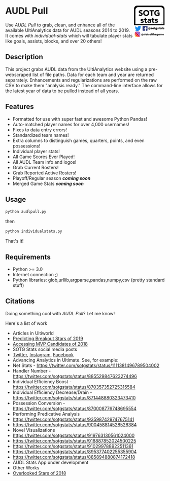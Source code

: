 # AUDL Pull <img align="right" width="100" height="100" src="images/logo.png">

Use *AUDL Pull* to grab, clean, and enhance all of the available UltiAnalytics data for AUDL seasons 2014 to 2019. It comes with *individual-stats* which will tabulate player stats like goals, assists, blocks, and over 20 others! 

## Description

This project grabs AUDL data from the UltiAnalytics website using a pre-webscraped list of file paths. Data for each team and year are returned separately. Enhancements and regularizations are performed on the raw CSV to make them "analysis ready." The command-line interface allows for the latest year of data to be pulled instead of all years.

## Features

- Formatted for use with super fast and awesome Python Pandas!
- Auto-matched player names for over 4,000 usernames!
- Fixes to data entry errors!
- Standardized team names!
- Extra columns to distinguish games, quarters, points, and even possessions!
- Individual player stats!
- All Game Scores Ever Played!
- All AUDL Team info and logos!
- Grab Current Rosters!
- Grab Reported Active Rosters!
- Playoff/Regular season ***coming soon***
- Merged Game Stats ***coming soon***

## Usage

```bash
python audlpull.py
```

then 

```bash
python individualstats.py
```

That's it! 

## Requirements
- Python >= 3.0
- Internet connection ;)
- Python libraries: glob,urllib,argparse,pandas,numpy,csv (pretty standard stuff)

## Citations

Doing something cool with *AUDL Pull*? Let me know!

Here's a list of work 

- Articles in Ultiworld 
 - [Predicting Breakout Stars of 2019](https://ultiworld.com/2019/03/29/predicting-audls-breakout-stars-stats/)
 - [Accessing MVP Candidates of 2018](https://ultiworld.com/2017/10/03/assessing-audl-mvp-candidates/)
- SOTG Stats social media posts
 - [Twitter](https://twitter.com/sotgstats), [Instagram](https://instagram.com/statsofthegame/), [Facebook](https://www.facebook.com/sotgstats/)
 - Advancing Analytics in Ultimate. See, for example: 
  - Net Stats - https://twitter.com/sotgstats/status/1111381496789504002
  - Handler Number - https://twitter.com/sotgstats/status/885529847623274496
  - Individual Efficiency Boost - https://twitter.com/sotgstats/status/870357352725315584
  - Individual Efficiency Decrease/Drain - https://twitter.com/sotgstats/status/871448880323473410
  - Possession Conversion - https://twitter.com/sotgstats/status/870008776748695554
 - Performing Predicative Analysis
  - https://twitter.com/sotgstats/status/935987429747675141
  - https://twitter.com/sotgstats/status/900458814528528384
 - Novel Visualizations
  - https://twitter.com/sotgstats/status/919763130561024000
  - https://twitter.com/sotgstats/status/918887852024500225
  - https://twitter.com/sotgstats/status/910299788922511361
  - https://twitter.com/sotgstats/status/895377402255355904
  - https://twitter.com/sotgstats/status/885894880874172418
- AUDL Stats App under development
- Other Works
 - [Overlooked Stars of 2018](https://afbcary.github.io/audl-stats/)